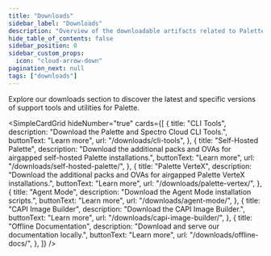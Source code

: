 ```yaml
---
title: "Downloads"
sidebar_label: "Downloads"
description: "Overview of the downloadable artifacts related to Palette and Spectro Cloud tools."
hide_table_of_contents: false
sidebar_position: 0
sidebar_custom_props:
  icon: "cloud-arrow-down"
pagination_next: null
tags: ["downloads"]
---
```


Explore our downloads section to discover the latest and specific versions of support tools and utilities for Palette.

<!-- vale off -->

<SimpleCardGrid
  hideNumber="true"
  cards={[
    {
      title: "CLI Tools",
      description: "Download the Palette and Spectro Cloud CLI Tools.",
      buttonText: "Learn more",
      url: "/downloads/cli-tools",
    },
    {
      title: "Self-Hosted Palette",
      description: "Download the additional packs and OVAs for airgapped self-hosted Palette installations.",
      buttonText: "Learn more",
      url: "/downloads/self-hosted-palette/",
    },
    {
      title: "Palette VerteX",
      description: "Download the additional packs and OVAs for airgapped Palette VerteX installations.",
      buttonText: "Learn more",
      url: "/downloads/palette-vertex/",
    },
    {
      title: "Agent Mode",
      description: "Download the Agent Mode installation scripts.",
      buttonText: "Learn more",
      url: "/downloads/agent-mode/",
    },
    {
      title: "CAPI Image Builder",
      description: "Download the CAPI Image Builder.",
      buttonText: "Learn more",
      url: "/downloads/capi-image-builder/",
    },
    {
      title: "Offline Documentation",
      description: "Download and serve our documentation locally.",
      buttonText: "Learn more",
      url: "/downloads/offline-docs/",
    },
  ]}
/>
